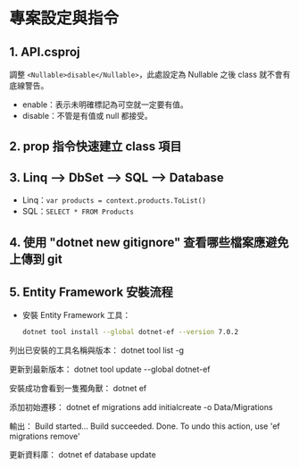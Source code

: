 # 專案設定與指令

## 1. API.csproj
調整 `<Nullable>disable</Nullable>`，此處設定為 Nullable 之後 class 就不會有底線警告。
- enable：表示未明確標記為可空就一定要有值。
- disable：不管是有值或 null 都接受。

## 2. prop 指令快速建立 class 項目

## 3. Linq --> DbSet --> SQL --> Database
- Linq：`var products = context.products.ToList()`
- SQL：`SELECT * FROM Products`

## 4. 使用 "dotnet new gitignore" 查看哪些檔案應避免上傳到 git

## 5. Entity Framework 安裝流程
- 安裝 Entity Framework 工具：  
  ```bash
  dotnet tool install --global dotnet-ef --version 7.0.2

列出已安裝的工具名稱與版本：
dotnet tool list -g

更新到最新版本：
dotnet tool update --global dotnet-ef

安裝成功會看到一隻獨角獸：
dotnet ef

添加初始遷移：
dotnet ef migrations add initialcreate -o Data/Migrations

輸出：
Build started...
Build succeeded.
Done. To undo this action, use 'ef migrations remove'

更新資料庫：
dotnet ef database update

